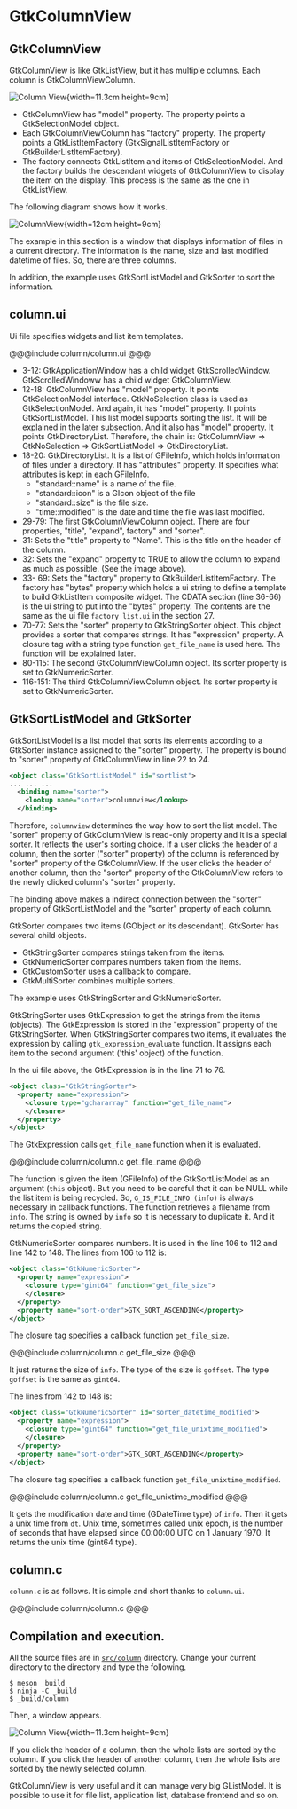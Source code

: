 # GtkColumnView

## GtkColumnView

GtkColumnView is like GtkListView, but it has multiple columns.
Each column is GtkColumnViewColumn.

![Column View](../image/column_view.png){width=11.3cm height=9cm}

- GtkColumnView has "model" property.
The property points a GtkSelectionModel object.
- Each GtkColumnViewColumn has "factory" property.
The property points a GtkListItemFactory (GtkSignalListItemFactory or GtkBuilderListItemFactory).
- The factory connects GtkListItem and items of GtkSelectionModel.
And the factory builds the descendant widgets of GtkColumnView to display the item on the display.
This process is the same as the one in GtkListView.

The following diagram shows how it works.

![ColumnView](../image/column.png){width=12cm height=9cm}

The example in this section is a window that displays information of files in a current directory.
The information is the name, size and last modified datetime of files.
So, there are three columns.

In addition, the example uses GtkSortListModel and GtkSorter to sort the information.

## column.ui

Ui file specifies widgets and list item templates.

@@@include
column/column.ui
@@@

- 3-12: GtkApplicationWindow has a child widget GtkScrolledWindow.
GtkScrolledWindoww has a child widget GtkColumnView.
- 12-18: GtkColumnView has "model" property.
It points GtkSelectionModel interface.
GtkNoSelection class is used as GtkSelectionModel.
And again, it has "model" property.
It points GtkSortListModel.
This list model supports sorting the list.
It will be explained in the later subsection.
And it also has "model" property.
It points GtkDirectoryList.
Therefore, the chain is: GtkColumnView => GtkNoSelection => GtkSortListModel => GtkDirectoryList.
- 18-20: GtkDirectoryList.
It is a list of GFileInfo, which holds information of files under a directory.
It has "attributes" property.
It specifies what attributes is kept in each GFileInfo.
  - "standard::name" is a name of the file.
  - "standard::icon" is a GIcon object of the file
  - "standard::size" is the file size.
  - "time::modified" is the date and time the file was last modified.
- 29-79: The first GtkColumnViewColumn object.
There are four properties, "title", "expand", factory" and "sorter".
- 31: Sets the "title" property to "Name".
This is the title on the header of the column.
- 32: Sets the "expand" property to TRUE to allow the column to expand as much as possible.
(See the image above).
- 33- 69: Sets the "factory" property to GtkBuilderListItemFactory.
The factory has "bytes" property which holds a ui string to define a template to build GtkListItem composite widget.
The CDATA section (line 36-66) is the ui string to put into the "bytes" property.
The contents are the same as the ui file `factory_list.ui` in the section 27.
- 70-77: Sets the "sorter" property to GtkStringSorter object.
This object provides a sorter that compares strings.
It has "expression" property.
A closure tag with a string type function `get_file_name` is used here.
The function will be explained later.
- 80-115: The second GtkColumnViewColumn object.
Its sorter property is set to GtkNumericSorter.
- 116-151: The third GtkColumnViewColumn object.
Its sorter property is set to GtkNumericSorter.

## GtkSortListModel and GtkSorter

GtkSortListModel is a list model that sorts its elements according to a GtkSorter instance assigned to the "sorter" property.
The property is bound to "sorter" property of GtkColumnView in line 22 to 24.

~~~xml
<object class="GtkSortListModel" id="sortlist">
... ... ...
  <binding name="sorter">
    <lookup name="sorter">columnview</lookup>
  </binding>
~~~

Therefore, `columnview` determines the way how to sort the list model.
The "sorter" property of GtkColumnView is read-only property and it is a special sorter.
It reflects the user's sorting choice.
If a user clicks the header of a column, then the sorter ("sorter" property) of the column is referenced by "sorter" property of the GtkColumnView.
If the user clicks the header of another column, then the "sorter" property of the GtkColumnView refers to the newly clicked column's "sorter" property.

The binding above makes a indirect connection between the "sorter" property of GtkSortListModel and the "sorter" property of each column.

GtkSorter compares two items (GObject or its descendant).
GtkSorter has several child objects.

- GtkStringSorter compares strings taken from the items.
- GtkNumericSorter compares numbers taken from the items.
- GtkCustomSorter uses a callback to compare.
- GtkMultiSorter combines multiple sorters.

The example uses GtkStringSorter and GtkNumericSorter.

GtkStringSorter uses GtkExpression to get the strings from the items (objects).
The GtkExpression is stored in the "expression" property of the GtkStringSorter.
When GtkStringSorter compares two items, it evaluates the expression by calling `gtk_expression_evaluate` function.
It assigns each item to the second argument ('this' object) of the function.

In the ui file above, the GtkExpression is in the line 71 to 76.

~~~xml
<object class="GtkStringSorter">
  <property name="expression">
    <closure type="gchararray" function="get_file_name">
    </closure>
  </property>
</object>
~~~

The GtkExpression calls `get_file_name` function when it is evaluated.

@@@include
column/column.c get_file_name
@@@

The function is given the item (GFileInfo) of the GtkSortListModel as an argument (`this` object).
But you need to be careful that it can be NULL while the list item is being recycled.
So, `G_IS_FILE_INFO (info)` is always necessary in callback functions.
The function retrieves a filename from `info`.
The string is owned by `info` so it is necessary to duplicate it.
And it returns the copied string.

GtkNumericSorter compares numbers.
It is used in the line 106 to 112 and line 142 to 148.
The lines from 106 to 112 is:

~~~xml
<object class="GtkNumericSorter">
  <property name="expression">
    <closure type="gint64" function="get_file_size">
    </closure>
  </property>
  <property name="sort-order">GTK_SORT_ASCENDING</property>
</object>
~~~

The closure tag specifies a callback function `get_file_size`.

@@@include
column/column.c get_file_size
@@@

It just returns the size of `info`.
The type of the size is `goffset`.
The type `goffset` is the same as `gint64`.

The lines from 142 to 148 is:

~~~xml
<object class="GtkNumericSorter" id="sorter_datetime_modified">
  <property name="expression">
    <closure type="gint64" function="get_file_unixtime_modified">
    </closure>
  </property>
  <property name="sort-order">GTK_SORT_ASCENDING</property>
</object>
~~~

The closure tag specifies a callback function `get_file_unixtime_modified`.

@@@include
column/column.c get_file_unixtime_modified
@@@

It gets the modification date and time (GDateTime type) of `info`.
Then it gets a unix time from `dt`.
Unix time, sometimes called unix epoch, is the number of seconds that have elapsed since 00:00:00 UTC on 1 January 1970.
It returns the unix time (gint64 type).

## column.c

`column.c` is as follows.
It is simple and short thanks to `column.ui`.

@@@include
column/column.c
@@@


## Compilation and execution.

All the source files are in [`src/column`](column) directory.
Change your current directory to the directory and type the following.

~~~
$ meson _build
$ ninja -C _build
$ _build/column
~~~

Then, a window appears.

![Column View](../image/column_view.png){width=11.3cm height=9cm}

If you click the header of a column, then the whole lists are sorted by the column.
If you click the header of another column, then the whole lists are sorted by the newly selected column.

GtkColumnView is very useful and it can manage very big GListModel.
It is possible to use it for file list, application list, database frontend and so on.
